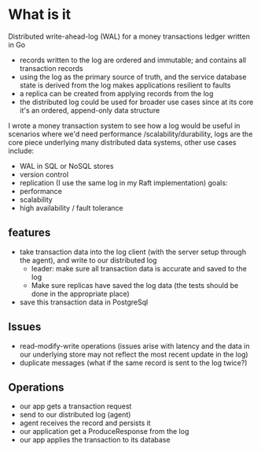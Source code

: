 # What is it
Distributed write-ahead-log (WAL) for a money transactions ledger written in Go

- records written to the log are ordered and immutable; and contains all transaction records
- using the log as the primary source of truth, and the service database state is derived from the log makes
 applications resilient to faults 
- a replica can be created from applying records from the log
- the distributed log could be used for broader use cases since at its core it's an ordered, append-only data structure

I wrote a money transaction system to see how a log would be useful in scenarios where we'd need performance
/scalability/durability, logs are the core piece underlying many distributed data systems, other use cases include:
- WAL in SQL or NoSQL stores
- version control 
- replication (I use the same log in my Raft implementation)
goals:
- performance
- scalability
- high availability / fault tolerance

## features
- take transaction data into the log client (with the server setup through the agent), and write to our distributed log
    - leader: make sure all transaction data is accurate and saved to the log  
    - Make sure replicas have saved the log data (the tests should be done in the appropriate place)
- save this transaction data in PostgreSql


## Issues
- read-modify-write operations (issues arise with latency and the data in our underlying store may not reflect the
 most recent update in the log)
- duplicate messages (what if the same record is sent to the log twice?)

## Operations
- our app gets a transaction request
- send to our distributed log (agent)
- agent receives the record and persists it
- our application get a ProduceResponse from the log
- our app applies the transaction to its database
